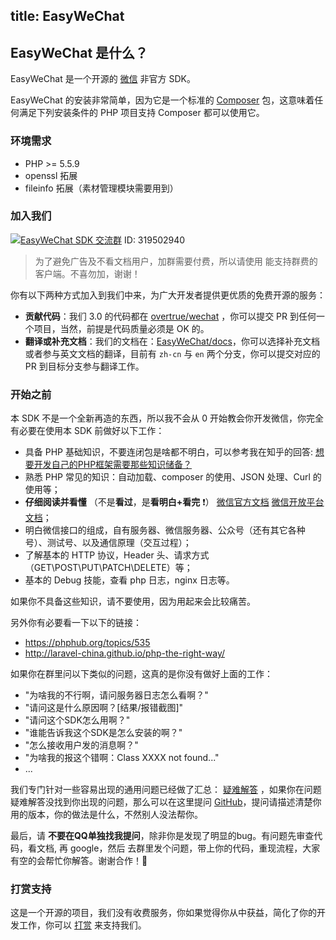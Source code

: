 title: EasyWeChat
---

## EasyWeChat 是什么？

EasyWeChat 是一个开源的 [微信](http://www.wechat.com) 非官方 SDK。

EasyWeChat 的安装非常简单，因为它是一个标准的 [Composer](https://getcomposer.org/) 包，这意味着任何满足下列安装条件的 PHP 项目支持 Composer 都可以使用它。

### 环境需求

- PHP >= 5.5.9
- openssl 拓展
- fileinfo 拓展（素材管理模块需要用到）

### 加入我们

<a target="_blank" href="http://shang.qq.com/wpa/qunwpa?idkey=b4dcf3ec51a7e8c3c3a746cf450ce59895e5c4ec4fbcb0f80c2cd97c3c6e63e9"><img border="0" src="http://pub.idqqimg.com/wpa/images/group.png" alt="EasyWeChat SDK 交流群" title="EasyWeChat SDK 交流群"></a> ID: 319502940

> 为了避免广告及不看文档用户，加群需要付费，所以请使用 能支持群费的客户端。不喜勿加，谢谢！

你有以下两种方式加入到我们中来，为广大开发者提供更优质的免费开源的服务：

- **贡献代码**：我们 3.0 的代码都在 [overtrue/wechat](https://github.com/overtrue/wechat) ，你可以提交 PR 到任何一个项目，当然，前提是代码质量必须是 OK 的。
- **翻译或补充文档**：我们的文档在：[EasyWeChat/docs](https://github.com/easywechat/docs/)，你可以选择补充文档或者参与英文文档的翻译，目前有 `zh-cn` 与 `en` 两个分支，你可以提交对应的 PR 到目标分支参与翻译工作。

### 开始之前

本 SDK 不是一个全新再造的东西，所以我不会从 0 开始教会你开发微信，你完全有必要在使用本 SDK 前做好以下工作：

- 具备 PHP 基础知识，不要连闭包是啥都不明白，可以参考我在知乎的回答: [想要开发自己的PHP框架需要那些知识储备？](http://www.zhihu.com/question/26635323/answer/33812516)
- 熟悉 PHP 常见的知识：自动加载、composer 的使用、JSON 处理、Curl 的使用等；
- **仔细阅读并看懂** （不是**看过**，是**看明白+看完** :exclamation:） [微信官方文档](http://mp.weixin.qq.com/wiki/13/80a1a25adbc46faf2716774c423b3151.html) [微信开放平台文档](https://open.weixin.qq.com/cgi-bin/showdocument?action=dir_list&t=resource/res_list&verify=1&id=open1419318292&token=&lang=zh_CN)；
- 明白微信接口的组成，自有服务器、微信服务器、公众号（还有其它各种号）、测试号、以及通信原理（交互过程）；
- 了解基本的 HTTP 协议，Header 头、请求方式（GET\POST\PUT\PATCH\DELETE）等；
- 基本的 Debug 技能，查看 php 日志，nginx 日志等。

如果你不具备这些知识，请不要使用，因为用起来会比较痛苦。

另外你有必要看一下以下的链接：

- https://phphub.org/topics/535
- http://laravel-china.github.io/php-the-right-way/

如果你在群里问以下类似的问题，这真的是你没有做好上面的工作：

- "为啥我的不行啊，请问服务器日志怎么看啊？"
- "请问这是什么原因啊？[结果/报错截图]"
- "请问这个SDK怎么用啊？"
- "谁能告诉我这个SDK是怎么安装的啊？"
- "怎么接收用户发的消息啊？"
- "为啥我的报这个错啊：Class XXXX not found..."
- ...

我们专门针对一些容易出现的通用问题已经做了汇总： [疑难解答](troubleshooting.html) ，如果你在问题疑难解答没找到你出现的问题，那么可以在这里提问 [GitHub](https://github.com/overtrue/wechat/issues)，提问请描述清楚你用的版本，你的做法是什么，不然别人没法帮你。

最后，请 **不要在QQ单独找我提问**，除非你是发现了明显的bug。有问题先审查代码，看文档, 再 google，然后 去群里发个问题，带上你的代码，重现流程，大家有空的会帮忙你解答。谢谢合作！:pray:


### 打赏支持

这是一个开源的项目，我们没有收费服务，你如果觉得你从中获益，简化了你的开发工作，你可以 [打赏](/donate.html) 来支持我们。
